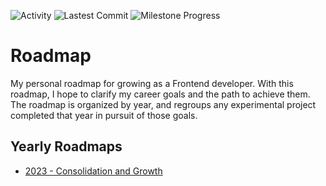 ![Activity](https://img.shields.io/github/commit-activity/m/DominicF96/roadmap?style=for-the-badge)
![Lastest Commit](https://img.shields.io/github/last-commit/DominicF96/roadmap?style=for-the-badge)
![Milestone Progress](https://img.shields.io/github/milestones/progress/DominicF96/Roadmap/1?style=for-the-badge)

# Roadmap

My personal roadmap for growing as a Frontend developer. With this roadmap, I hope to clarify my career goals and the path to achieve them. The roadmap is organized by year, and regroups any experimental project completed that year in pursuit of those goals.

## Yearly Roadmaps

- [2023 - Consolidation and Growth](/2023)
